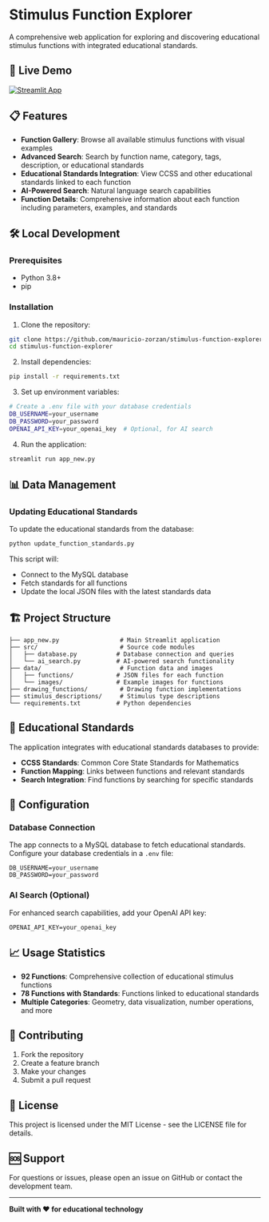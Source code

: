 # Stimulus Function Explorer

A comprehensive web application for exploring and discovering educational stimulus functions with integrated educational standards.

## 🚀 Live Demo

[![Streamlit App](https://static.streamlit.io/badges/streamlit_badge_black_white.svg)](https://stimfunc.streamlit.app/)

## 📋 Features

- **Function Gallery**: Browse all available stimulus functions with visual examples
- **Advanced Search**: Search by function name, category, tags, description, or educational standards
- **Educational Standards Integration**: View CCSS and other educational standards linked to each function
- **AI-Powered Search**: Natural language search capabilities
- **Function Details**: Comprehensive information about each function including parameters, examples, and standards

## 🛠️ Local Development

### Prerequisites

- Python 3.8+
- pip

### Installation

1. Clone the repository:
```bash
git clone https://github.com/mauricio-zorzan/stimulus-function-explorer.git
cd stimulus-function-explorer
```

2. Install dependencies:
```bash
pip install -r requirements.txt
```

3. Set up environment variables:
```bash
# Create a .env file with your database credentials
DB_USERNAME=your_username
DB_PASSWORD=your_password
OPENAI_API_KEY=your_openai_key  # Optional, for AI search
```

4. Run the application:
```bash
streamlit run app_new.py
```

## 📊 Data Management

### Updating Educational Standards

To update the educational standards from the database:

```bash
python update_function_standards.py
```

This script will:
- Connect to the MySQL database
- Fetch standards for all functions
- Update the local JSON files with the latest standards data

## 🏗️ Project Structure

```
├── app_new.py                 # Main Streamlit application
├── src/                       # Source code modules
│   ├── database.py           # Database connection and queries
│   └── ai_search.py          # AI-powered search functionality
├── data/                      # Function data and images
│   ├── functions/            # JSON files for each function
│   └── images/               # Example images for functions
├── drawing_functions/         # Drawing function implementations
├── stimulus_descriptions/     # Stimulus type descriptions
└── requirements.txt          # Python dependencies
```

## 🎯 Educational Standards

The application integrates with educational standards databases to provide:
- **CCSS Standards**: Common Core State Standards for Mathematics
- **Function Mapping**: Links between functions and relevant standards
- **Search Integration**: Find functions by searching for specific standards

## 🔧 Configuration

### Database Connection

The app connects to a MySQL database to fetch educational standards. Configure your database credentials in a `.env` file:

```env
DB_USERNAME=your_username
DB_PASSWORD=your_password
```

### AI Search (Optional)

For enhanced search capabilities, add your OpenAI API key:

```env
OPENAI_API_KEY=your_openai_key
```

## 📈 Usage Statistics

- **92 Functions**: Comprehensive collection of educational stimulus functions
- **78 Functions with Standards**: Functions linked to educational standards
- **Multiple Categories**: Geometry, data visualization, number operations, and more

## 🤝 Contributing

1. Fork the repository
2. Create a feature branch
3. Make your changes
4. Submit a pull request

## 📄 License

This project is licensed under the MIT License - see the LICENSE file for details.

## 🆘 Support

For questions or issues, please open an issue on GitHub or contact the development team.

---

**Built with ❤️ for educational technology**